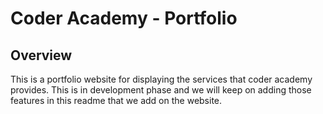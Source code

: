 # Coder Academy - Portfolio

## Overview
This is a portfolio website for displaying the services that coder academy provides. This is in development phase and we will keep on adding those features in this readme that we add on the website.